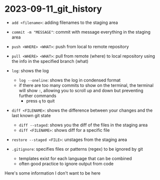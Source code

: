 # 2023-09-11_git_history

- `add <filename>`: adding filenames to the staging area
- `commit -m "MESSAGE"`: commit with message everything in the staging area 
- `push <WHERE> <WHAT>`: push from local to remote repository
- `pull <WHERE> <WHAT>`: pull from remote (where) to local repository using the info in the specified branch (what)

- `log`: shows the log
    - `log --oneline`: shows the log in condensed format
    - if there are too many commits to show on the terminal, the terminal will show `:`, allowing you to scroll up and down but preventing further commands
        - press `q` to quit

- `diff <FILENAME>`: shows the difference between your changes and the last known git state
    - `diff --staged`: shows you the diff of the files in the staging area
    - `diff <FILENAME>`: shows diff for a specific file

- `restore --staged <FILE>`: unstages <FILE> from the staging area

- `.gitignore`: specifies files or patterns (regex) to be ignored by git
    - templates exist for each language that can be combined
    - often good practice to ignore output from code

Here's some information I don't want to be here
